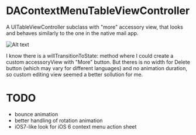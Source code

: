 DAContextMenuTableViewController
================================

A UITableViewController subclass with "more" accessory view, that looks and behaves similarly to the one in the native mail app.

![Alt text](DAContexMenuTableViewController.gif)

I know there is a willTransitionToState: method where I could create a custom accessoryView with "More" button. 
But theres is no width for Delete button (which may vary for different languages) and no animation duration, so custom editing view seemed a better sollution for me.


TODO
==============

- bounce animation
- better handling of rotation animation
- iOS7-like look for iOS 6 context menu action sheet
